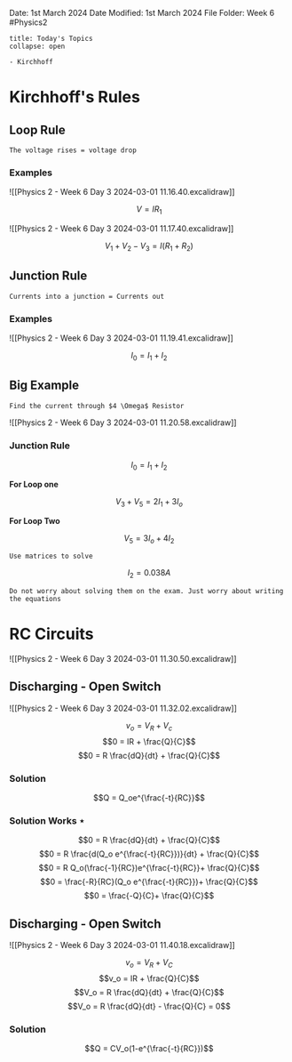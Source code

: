 Date: 1st March 2024
Date Modified: 1st March 2024
File Folder: Week 6
#Physics2

```ad-abstract
title: Today's Topics
collapse: open

- Kirchhoff

```

# Kirchhoff's Rules

## Loop Rule

```ad-summary
The voltage rises = voltage drop
```

### Examples

![[Physics 2 - Week 6 Day 3 2024-03-01 11.16.40.excalidraw]]

$$V = IR_1$$

![[Physics 2 - Week 6 Day 3 2024-03-01 11.17.40.excalidraw]]

$$V_1 + V_2 - V_3 = I(R_1+R_2)$$

## Junction Rule

```ad-summary
Currents into a junction = Currents out
```

### Examples

![[Physics 2 - Week 6 Day 3 2024-03-01 11.19.41.excalidraw]]

$$I_0 = I_1 + I_2$$

## Big Example

```ad-question
Find the current through $4 \Omega$ Resistor
```

![[Physics 2 - Week 6 Day 3 2024-03-01 11.20.58.excalidraw]]

### Junction Rule

$$I_0 = I_1 + I_2$$

**For Loop one**

$$V_3 +V_5 = 2I_1 + 3I_o$$

**For Loop Two**

$$V_5=3I_o+4I_2$$
```ad-note
Use matrices to solve
```
$$I_2 = 0.038 A$$

```ad-important
Do not worry about solving them on the exam. Just worry about writing the equations
```

# RC Circuits

![[Physics 2 - Week 6 Day 3 2024-03-01 11.30.50.excalidraw]]

## Discharging - Open Switch

![[Physics 2 - Week 6 Day 3 2024-03-01 11.32.02.excalidraw]]

$$v_o = V_R + V_c$$
$$0 = IR + \frac{Q}{C}$$
$$0 = R \frac{dQ}{dt} + \frac{Q}{C}$$

### **Solution**

$$Q = Q_oe^{\frac{-t}{RC}}$$
### Solution Works $\star$

$$0 = R \frac{dQ}{dt} + \frac{Q}{C}$$
$$0 = R \frac{d(Q_o e^{\frac{-t}{RC}})}{dt} + \frac{Q}{C}$$
$$0 = R Q_o(\frac{-1}{RC})e^{\frac{-t}{RC}}+ \frac{Q}{C}$$
$$0 = \frac{-R}{RC}(Q_o e^{\frac{-t}{RC}})+ \frac{Q}{C}$$
$$0 = \frac{-Q}{C}+ \frac{Q}{C}$$


## Discharging - Open Switch

![[Physics 2 - Week 6 Day 3 2024-03-01 11.40.18.excalidraw]]

$$v_o = V_R+V_C$$
$$v_o = IR + \frac{Q}{C}$$
$$V_o = R \frac{dQ}{dt} + \frac{Q}{C}$$
$$V_o = R \frac{dQ}{dt} - \frac{Q}{C} = 0$$
### Solution

$$Q = CV_o(1-e^{\frac{-t}{RC}})$$



